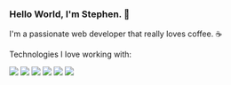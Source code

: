 ### Hello World, I'm Stephen. 👋

I'm a passionate web developer that really loves coffee. ☕️

Technologies I love working with:

![](https://img.shields.io/badge/PHP-%5E7.x-%237A86B8)
![](https://img.shields.io/badge/JS-jQuery-blue)
![](https://img.shields.io/badge/RDBMS-MySQL-blue)
![](https://img.shields.io/badge/Database%20Management-phpMyAdmin-%23bbb)
![](https://img.shields.io/badge/CSS-TailwindCSS-%230ea5e9)
![](https://img.shields.io/badge/CSS-Bootstrap-%23712cf9)
